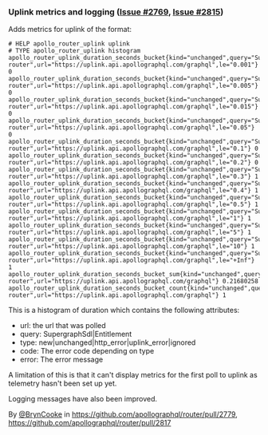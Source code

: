 ### Uplink metrics and logging ([Issue #2769](https://github.com/apollographql/router/issues/2769), [Issue #2815](https://github.com/apollographql/router/issues/2815))

Adds metrics for uplink of the format:
```
# HELP apollo_router_uplink uplink
# TYPE apollo_router_uplink histogram
apollo_router_uplink_duration_seconds_bucket{kind="unchanged",query="SupergraphSdl",service_name="apollo-router",url="https://uplink.api.apollographql.com/graphql",le="0.001"} 0
apollo_router_uplink_duration_seconds_bucket{kind="unchanged",query="SupergraphSdl",service_name="apollo-router",url="https://uplink.api.apollographql.com/graphql",le="0.005"} 0
apollo_router_uplink_duration_seconds_bucket{kind="unchanged",query="SupergraphSdl",service_name="apollo-router",url="https://uplink.api.apollographql.com/graphql",le="0.015"} 0
apollo_router_uplink_duration_seconds_bucket{kind="unchanged",query="SupergraphSdl",service_name="apollo-router",url="https://uplink.api.apollographql.com/graphql",le="0.05"} 0
apollo_router_uplink_duration_seconds_bucket{kind="unchanged",query="SupergraphSdl",service_name="apollo-router",url="https://uplink.api.apollographql.com/graphql",le="0.1"} 0
apollo_router_uplink_duration_seconds_bucket{kind="unchanged",query="SupergraphSdl",service_name="apollo-router",url="https://uplink.api.apollographql.com/graphql",le="0.2"} 0
apollo_router_uplink_duration_seconds_bucket{kind="unchanged",query="SupergraphSdl",service_name="apollo-router",url="https://uplink.api.apollographql.com/graphql",le="0.3"} 1
apollo_router_uplink_duration_seconds_bucket{kind="unchanged",query="SupergraphSdl",service_name="apollo-router",url="https://uplink.api.apollographql.com/graphql",le="0.4"} 1
apollo_router_uplink_duration_seconds_bucket{kind="unchanged",query="SupergraphSdl",service_name="apollo-router",url="https://uplink.api.apollographql.com/graphql",le="0.5"} 1
apollo_router_uplink_duration_seconds_bucket{kind="unchanged",query="SupergraphSdl",service_name="apollo-router",url="https://uplink.api.apollographql.com/graphql",le="1"} 1
apollo_router_uplink_duration_seconds_bucket{kind="unchanged",query="SupergraphSdl",service_name="apollo-router",url="https://uplink.api.apollographql.com/graphql",le="5"} 1
apollo_router_uplink_duration_seconds_bucket{kind="unchanged",query="SupergraphSdl",service_name="apollo-router",url="https://uplink.api.apollographql.com/graphql",le="10"} 1
apollo_router_uplink_duration_seconds_bucket{kind="unchanged",query="SupergraphSdl",service_name="apollo-router",url="https://uplink.api.apollographql.com/graphql",le="+Inf"} 1
apollo_router_uplink_duration_seconds_bucket_sum{kind="unchanged",query="SupergraphSdl",service_name="apollo-router",url="https://uplink.api.apollographql.com/graphql"} 0.21680258
apollo_router_uplink_duration_seconds_bucket_count{kind="unchanged",query="SupergraphSdl",service_name="apollo-router",url="https://uplink.api.apollographql.com/graphql"} 1
```
This is a histogram of duration which contains the following attributes:
* url: the url that was polled
* query: SupergraphSdl|Entitlement
* type: new|unchanged|http_error|uplink_error|ignored
* code: The error code depending on type
* error: The error message

A limitation of this is that it can't display metrics for the first poll to uplink as telemetry hasn't been set up yet.

Logging messages have also been improved.

By [@BrynCooke](https://github.com/BrynCooke) in https://github.com/apollographql/router/pull/2779, https://github.com/apollographql/router/pull/2817
